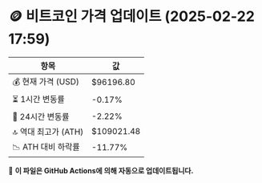 # 🪙 비트코인 가격 업데이트 (2025-02-22 17:59)

| 항목                | 값 |
|--------------------|----------------|
| 💰 현재 가격 (USD) | $96196.80 |
| ⏳ 1시간 변동률    | -0.17% |
| 📆 24시간 변동률   | -2.22% |
| 🔝 역대 최고가 (ATH) | $109021.48 |
| 📉 ATH 대비 하락률 | -11.77% |

🔄 **이 파일은 GitHub Actions에 의해 자동으로 업데이트됩니다.**
